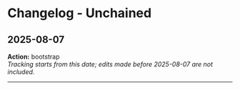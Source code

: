 # Changelog - Unchained

## 2025-08-07
**Action:** bootstrap  
*Tracking starts from this date; edits made before 2025-08-07 are not included.*

---

